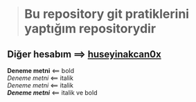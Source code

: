 > # **Bu repository git pratiklerini yaptığım repositorydir** #
## Diğer hesabım ==> [huseyinakcan0x](https://github.com/huseyinakcan0x) ##
**Deneme metni** <== bold<br/>
*Deneme metni* <== italik<br/>
_Deneme metni_ <== italik<br/>
***Deneme metni*** <== italik ve bold<br/>
